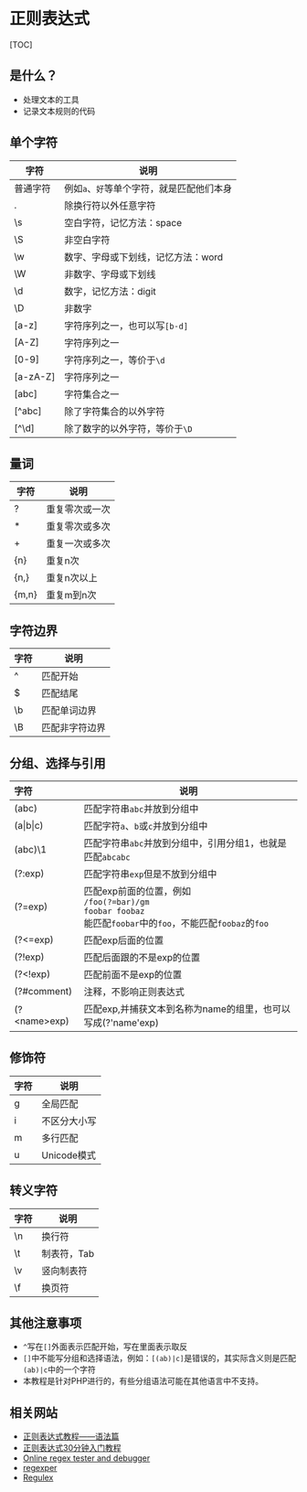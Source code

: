 正则表达式
===========

[TOC]

## 是什么？

* 处理文本的工具
* 记录文本规则的代码


## 单个字符

| 字符     | 说明                                      |
| -------- | ----------------------------------------- |
| 普通字符 | 例如`a`、`好`等单个字符，就是匹配他们本身 |
| .        | 除换行符以外任意字符                      |
| \s       | 空白字符，记忆方法：space                                  |
| \S       | 非空白字符                                |
| \w       | 数字、字母或下划线，记忆方法：word                        |
| \W       | 非数字、字母或下划线                      |
| \d       | 数字，记忆方法：digit                                      |
| \D       | 非数字                                    |
| [a-z]    | 字符序列之一，也可以写`[b-d]`             |
| [A-Z]    | 字符序列之一                              |
| [0-9]    | 字符序列之一，等价于`\d`                  |
| [a-zA-Z] | 字符序列之一                              |
| [abc]    | 字符集合之一                              |
| [^abc]   | 除了字符集合的以外字符                    |
| [^\d]    | 除了数字的以外字符，等价于`\D`            |

## 量词

| 字符  | 说明           |
| ----- | -------------- |
| ?     | 重复零次或一次 |
| *     | 重复零次或多次 |
| +     | 重复一次或多次 |
| {n}   | 重复n次        |
| {n,}  | 重复n次以上    |
| {m,n} | 重复m到n次     |


## 字符边界

| 字符 | 说明           |
| ---- | -------------- |
| ^    | 匹配开始       |
| $    | 匹配结尾       |
| \b   | 匹配单词边界   |
| \B   | 匹配非字符边界 |


## 分组、选择与引用
| 字符         | 说明                                                         |
| :----------- | ------------------------------------------------------------ |
| (abc)        | 匹配字符串`abc`并放到分组中                                  |
| (a\|b\|c)    | 匹配字符`a`、`b`或`c`并放到分组中                            |
| (abc)\1      | 匹配字符串`abc`并放到分组中，引用分组1，也就是匹配`abcabc`   |
| (?:exp)      | 匹配字符串`exp`但是不放到分组中                              |
| (?=exp)      | 匹配exp前面的位置，例如<br />`/foo(?=bar)/gm` <br />`foobar foobaz`<br />能匹配`foobar`中的`foo`，不能匹配`foobaz`的`foo` |
| (?<=exp)     | 匹配exp后面的位置                                            |
| (?!exp)      | 匹配后面跟的不是exp的位置                                    |
| (?<!exp)     | 匹配前面不是exp的位置                                        |
| (?#comment)  | 注释，不影响正则表达式                                       |
| (?\<name\>exp) | 匹配exp,并捕获文本到名称为name的组里，也可以写成(?'name'exp) |


## 修饰符
| 字符 | 说明         |
| ---- | ------------ |
| g    | 全局匹配     |
| i    | 不区分大小写 |
| m    | 多行匹配     |
| u    | Unicode模式  |

## 转义字符

| 字符 | 说明        |
| ---- | ----------- |
| \n   | 换行符      |
| \t   | 制表符，Tab |
| \v   | 竖向制表符  |
| \f   | 换页符      |



## 其他注意事项

* `^`写在`[]`外面表示匹配开始，写在里面表示取反
* `[]`中不能写分组和选择语法，例如：`[(ab)|c]`是错误的，其实际含义则是匹配`(ab)|c`中的一个字符
* 本教程是针对PHP进行的，有些分组语法可能在其他语言中不支持。

## 相关网站

* [正则表达式教程——语法篇](https://zhuanlan.zhihu.com/p/28672572)
* [正则表达式30分钟入门教程](https://www.jb51.net/tools/zhengze.html)
* [Online regex tester and debugger](https://regex101.com/)
* [regexper](https://regexper.com/ "将正则图形化显示")
* [Regulex](https://jex.im/regulex "将正则图形化显示")